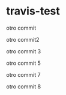 # travis-test

otro commit

otro commit2

otro commit 3

otro commit 5

otro commit 7

otro commit 8
